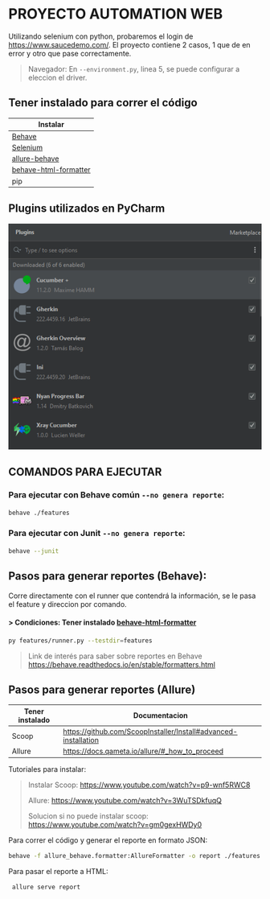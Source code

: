 # PROYECTO AUTOMATION WEB
Utilizando selenium con python, probaremos el login de https://www.saucedemo.com/.
El proyecto contiene 2 casos, 1 que de en error y otro que pase correctamente.

> Navegador: En `--environment.py`, linea 5, se puede configurar a eleccion el driver.


## Tener instalado para correr el código

| Instalar                |
|-------------------------|
| [Behave]                |
| [Selenium]              |
| [allure-behave]         |
| [behave-html-formatter] |
| pip                     | 
## Plugins utilizados en PyCharm

![img.png](docs/img/img.png)
 ## COMANDOS PARA EJECUTAR

### Para ejecutar con Behave común `--no genera reporte`:
```sh
behave ./features
```

### Para ejecutar con Junit `--no genera reporte`:
```sh
behave --junit 
```

## Pasos para generar reportes (Behave):
Corre directamente con el runner que contendrá la información, se le pasa el feature y direccion por comando.

#### > Condiciones: Tener instalado [behave-html-formatter]

```sh
py features/runner.py --testdir=features
```
 
> Link de interés para saber sobre reportes en Behave https://behave.readthedocs.io/en/stable/formatters.html

## Pasos para generar reportes (Allure)


| Tener instalado | Documentacion                                                   |
|-----------------|-----------------------------------------------------------------|
| Scoop           | https://github.com/ScoopInstaller/Install#advanced-installation |
| Allure          | https://docs.qameta.io/allure/#_how_to_proceed                  |
Tutoriales para instalar:
> Instalar Scoop: https://www.youtube.com/watch?v=p9-wnf5RWC8
> 
>Allure: https://www.youtube.com/watch?v=3WuTSDkfuqQ
> 
> Solucion si no puede instalar scoop: https://www.youtube.com/watch?v=gm0gexHWDy0
> 




Para correr el código y generar el reporte en formato JSON:


```sh
behave -f allure_behave.formatter:AllureFormatter -o report ./features
```

Para pasar el reporte a HTML:
```sh
 allure serve report
 ```



[//]: # (These are reference links used in the body of this note and get stripped out when the markdown processor does its job. There is no need to format nicely because it shouldn't be seen. Thanks SO - http://stackoverflow.com/questions/4823468/store-comments-in-markdown-syntax)

[Behave]: <https://pypi.org/project/behave/>
[Selenium]: <https://pypi.org/project/selenium/>
[allure-behave]: <https://pypi.org/project/allure-behave/>
[behave-html-formatter]: <https://pypi.org/project/behave-html-formatter/>